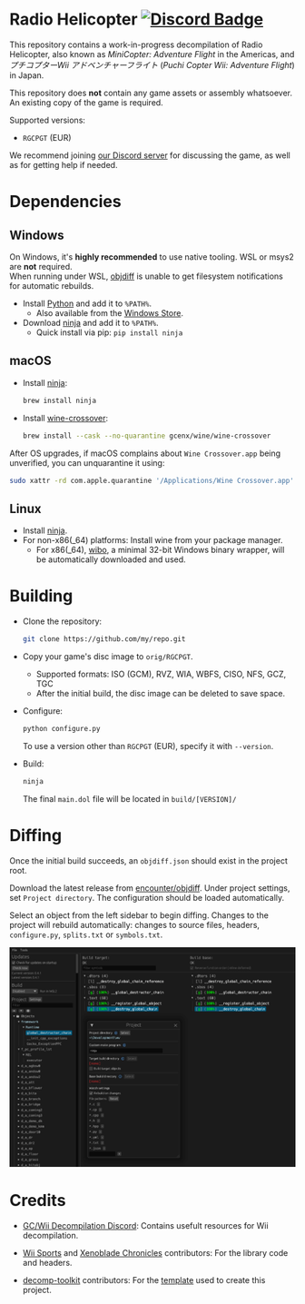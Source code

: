 Radio Helicopter
[![Discord Badge]][discord]
=============

[Discord Badge]: https://img.shields.io/discord/727908905392275526?color=%237289DA&logo=discord&logoColor=%23FFFFFF
[discord]: https://discord.gg/AsBpasctyc

This repository contains a work-in-progress decompilation of Radio Helicopter, also known as *MiniCopter: Adventure Flight* in the Americas, and *プチコプターWii アドベンチャーフライト* (*Puchi Copter Wii: Adventure Flight*) in Japan.

This repository does **not** contain any game assets or assembly whatsoever. An existing copy of the game is required.

Supported versions:

- `RGCPGT` (EUR)

We recommend joining [our Discord server](https://discord.gg/AsBpasctyc) for discussing the game, as well as for getting help if needed.

Dependencies
============

Windows
--------

On Windows, it's **highly recommended** to use native tooling. WSL or msys2 are **not** required.  
When running under WSL, [objdiff](#diffing) is unable to get filesystem notifications for automatic rebuilds.

- Install [Python](https://www.python.org/downloads/) and add it to `%PATH%`.
  - Also available from the [Windows Store](https://apps.microsoft.com/store/detail/python-311/9NRWMJP3717K).
- Download [ninja](https://github.com/ninja-build/ninja/releases) and add it to `%PATH%`.
  - Quick install via pip: `pip install ninja`

macOS
------

- Install [ninja](https://github.com/ninja-build/ninja/wiki/Pre-built-Ninja-packages):

  ```sh
  brew install ninja
  ```

- Install [wine-crossover](https://github.com/Gcenx/homebrew-wine):

  ```sh
  brew install --cask --no-quarantine gcenx/wine/wine-crossover
  ```

After OS upgrades, if macOS complains about `Wine Crossover.app` being unverified, you can unquarantine it using:

```sh
sudo xattr -rd com.apple.quarantine '/Applications/Wine Crossover.app'
```

Linux
------

- Install [ninja](https://github.com/ninja-build/ninja/wiki/Pre-built-Ninja-packages).
- For non-x86(_64) platforms: Install wine from your package manager.
  - For x86(_64), [wibo](https://github.com/decompals/wibo), a minimal 32-bit Windows binary wrapper, will be automatically downloaded and used.

Building
========

- Clone the repository:

  ```sh
  git clone https://github.com/my/repo.git
  ```

- Copy your game's disc image to `orig/RGCPGT`.
  - Supported formats: ISO (GCM), RVZ, WIA, WBFS, CISO, NFS, GCZ, TGC
  - After the initial build, the disc image can be deleted to save space.

- Configure:

  ```sh
  python configure.py
  ```

  To use a version other than `RGCPGT` (EUR), specify it with `--version`.

- Build:

  ```sh
  ninja
  ```
  The final `main.dol` file will be located in `build/[VERSION]/`

Diffing
=======

Once the initial build succeeds, an `objdiff.json` should exist in the project root.

Download the latest release from [encounter/objdiff](https://github.com/encounter/objdiff). Under project settings, set `Project directory`. The configuration should be loaded automatically.

Select an object from the left sidebar to begin diffing. Changes to the project will rebuild automatically: changes to source files, headers, `configure.py`, `splits.txt` or `symbols.txt`.

![](assets/objdiff.png)

Credits
=======

- [GC/Wii Decompilation Discord](https://discord.gg/hKx3FJJgrV): Contains usefult resources for Wii decompilation.

- [Wii Sports](https://github.com/doldecomp/ogws) and [Xenoblade Chronicles](https://github.com/xbret/xenoblade) contributors: For the library code and headers.

- [decomp-toolkit](https://github.com/encounter/decomp-toolkit) contributors: For the [template](https://github.com/encounter/dtk-template) used to create this project.
